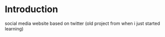# Introduction

social media website based on twitter
(old project from when i just started learning)
